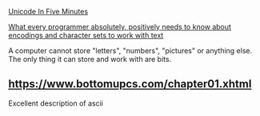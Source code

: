 [Unicode In Five Minutes](https://richardjharris.github.io/unicode-in-five-minutes.html)

[What every programmer absolutely, positively needs to know about encodings and character sets to work with text](https://kunststube.net/encoding/)

A computer cannot store "letters", "numbers", "pictures" or anything else. The only thing it can store and work with are bits.

## https://www.bottomupcs.com/chapter01.xhtml

Excellent description of ascii
